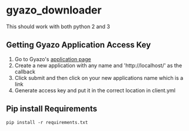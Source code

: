 # gyazo_downloader

This should work with both python 2 and 3

## Getting Gyazo Application Access Key
1. Go to Gyazo's [application page](https://gyazo.com/oauth/applications)
2. Create a new application with any name and 'http://localhost/' as the callback
3. Click submit and then click on your new applications name which is a link
4. Generate access key and put it in the correct location in client.yml

## Pip install Requirements

```
pip install -r requirements.txt
```

